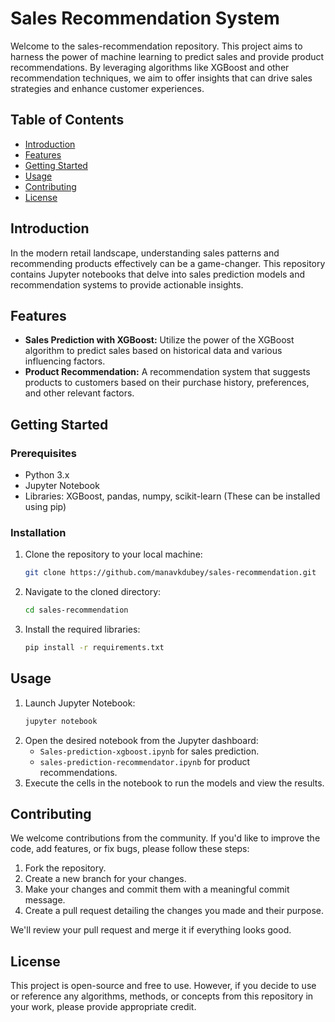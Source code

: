 # Sales Recommendation System

Welcome to the sales-recommendation repository. This project aims to harness the power of machine learning to predict sales and provide product recommendations. By leveraging algorithms like XGBoost and other recommendation techniques, we aim to offer insights that can drive sales strategies and enhance customer experiences.

## Table of Contents

- [Introduction](#introduction)
- [Features](#features)
- [Getting Started](#getting-started)
- [Usage](#usage)
- [Contributing](#contributing)
- [License](#license)

## Introduction

In the modern retail landscape, understanding sales patterns and recommending products effectively can be a game-changer. This repository contains Jupyter notebooks that delve into sales prediction models and recommendation systems to provide actionable insights.

## Features

- **Sales Prediction with XGBoost:** Utilize the power of the XGBoost algorithm to predict sales based on historical data and various influencing factors.
- **Product Recommendation:** A recommendation system that suggests products to customers based on their purchase history, preferences, and other relevant factors.

## Getting Started

### Prerequisites
- Python 3.x
- Jupyter Notebook
- Libraries: XGBoost, pandas, numpy, scikit-learn (These can be installed using pip)

### Installation
1. Clone the repository to your local machine:
    ```bash
    git clone https://github.com/manavkdubey/sales-recommendation.git
    ```
2. Navigate to the cloned directory:
    ```bash
    cd sales-recommendation
    ```
3. Install the required libraries:
    ```bash
    pip install -r requirements.txt
    ```

## Usage
1. Launch Jupyter Notebook:
    ```bash
    jupyter notebook
    ```
2. Open the desired notebook from the Jupyter dashboard:
    - `Sales-prediction-xgboost.ipynb` for sales prediction.
    - `sales-prediction-recommendator.ipynb` for product recommendations.
3. Execute the cells in the notebook to run the models and view the results.

## Contributing
We welcome contributions from the community. If you'd like to improve the code, add features, or fix bugs, please follow these steps:

1. Fork the repository.
2. Create a new branch for your changes.
3. Make your changes and commit them with a meaningful commit message.
4. Create a pull request detailing the changes you made and their purpose.

We'll review your pull request and merge it if everything looks good.

## License
This project is open-source and free to use. However, if you decide to use or reference any algorithms, methods, or concepts from this repository in your work, please provide appropriate credit.
